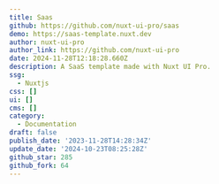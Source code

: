 ```yaml
---
title: Saas
github: https://github.com/nuxt-ui-pro/saas
demo: https://saas-template.nuxt.dev
author: nuxt-ui-pro
author_link: https://github.com/nuxt-ui-pro
date: 2024-11-28T12:18:28.660Z
description: A SaaS template made with Nuxt UI Pro.
ssg:
  - Nuxtjs
css: []
ui: []
cms: []
category:
  - Documentation
draft: false
publish_date: '2023-11-28T14:28:34Z'
update_date: '2024-10-23T08:25:28Z'
github_star: 285
github_fork: 64
---
```

